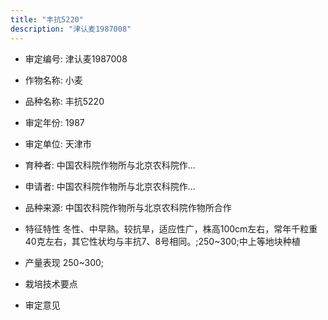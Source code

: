 ```yaml
---
title: "丰抗5220"
description: "津认麦1987008"
---
```

* 审定编号:  津认麦1987008

*  作物名称:  小麦

*  品种名称:  丰抗5220

*  审定年份:  1987

*  审定单位:  天津市

* 育种者:  中国农科院作物所与北京农科院作...

*  申请者:  中国农科院作物所与北京农科院作...

*  品种来源:  中国农科院作物所与北京农科院作物所合作

*  特征特性
冬性、中早熟。较抗旱，适应性广，株高100cm左右，常年千粒重40克左右，其它性状均与丰抗7、8号相同。;250~300;中上等地块种植

*  产量表现
250~300;

*  栽培技术要点


*  审定意见

